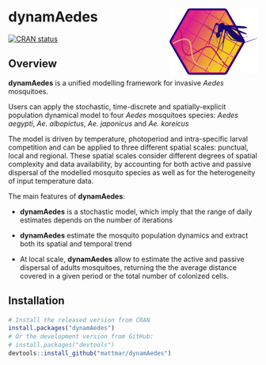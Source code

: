 
<!-- README.md is generated from README.Rmd. Please edit that file -->

# dynamAedes <img src="man/figures/logo.png" align="right" width="178" heigth="134" />

<!-- badges: start -->

[![CRAN
status](https://www.r-pkg.org/badges/version/dynamAedes)](https://cran.r-project.org/package=dynamAedes)
<!-- [![R-CMD-check](https://github.com/r-lib/testthat/workflows/R-CMD-check/badge.svg)](https://github.com/r-lib/testthat/actions) -->
<!-- [![Codecov test coverage](https://codecov.io/gh/r-lib/testthat/branch/main/graph/badge.svg)](https://app.codecov.io/gh/r-lib/testthat?branch=main) -->
<!-- badges: end -->

## Overview

**dynamAedes** is a unified modelling framework for invasive *Aedes*
mosquitoes.

Users can apply the stochastic, time-discrete and spatially-explicit
population dynamical model to four *Aedes* mosquitoes species: *Aedes
aegypti*, *Ae. albopictus*, *Ae. japonicus* and *Ae. koreicus*

The model is driven by temperature, photoperiod and intra-specific
larval competition and can be applied to three different spatial scales:
punctual, local and regional. These spatial scales consider different
degrees of spatial complexity and data availability, by accounting for
both active and passive dispersal of the modelled mosquito species as
well as for the heterogeneity of input temperature data.

The main features of **dynamAedes**:

-   **dynamAedes** is a stochastic model, which imply that the range of
    daily estimates depends on the number of iterations

-   **dynamAedes** estimate the mosquito population dynamics and extract
    both its spatial and temporal trend

-   At local scale, **dynamAedes** allow to estimate the active and
    passive dispersal of adults mosquitoes, returning the the average
    distance covered in a given period or the total number of colonized
    cells.

## Installation

``` r
# Install the released version from CRAN
install.packages("dynamAedes")
# Or the development version from GitHub:
# install.packages("devtools")
devtools::install_github("mattmar/dynamAedes")
```
